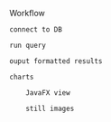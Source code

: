 
Workflow

    connect to DB   

    run query

    ouput formatted results

    charts

        JavaFX view

        still images

    